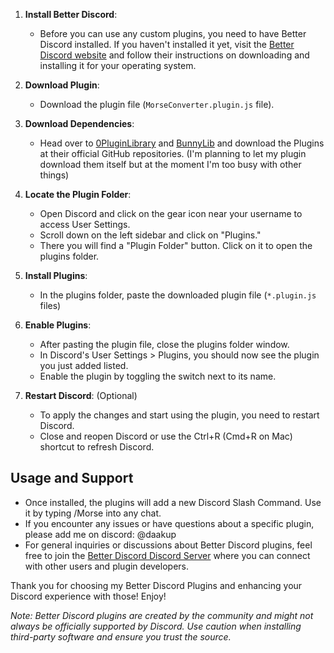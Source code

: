 1. **Install Better Discord**:
   - Before you can use any custom plugins, you need to have Better Discord installed. If you haven't installed it yet, visit the [Better Discord website]([https://betterdiscord.net/](https://betterdiscord.app/)) and follow their instructions on downloading and installing it for your operating system.

2. **Download Plugin**:
   - Download the plugin file (`MorseConverter.plugin.js` file).
  
3. **Download Dependencies**:
   - Head over to [0PluginLibrary](https://github.com/rauenzi/BDPluginLibrary/blob/master/release/0PluginLibrary.plugin.js) and [BunnyLib](https://github.com/Tharki-God/BetterDiscordPlugins/blob/master/1BunnyLib.plugin.js) and download the Plugins at their official GitHub repositories. (I'm planning to let my plugin download them itself but at the moment I'm too busy with other things)

4. **Locate the Plugin Folder**:
   - Open Discord and click on the gear icon near your username to access User Settings.
   - Scroll down on the left sidebar and click on "Plugins."
   - There you will find a "Plugin Folder" button. Click on it to open the plugins folder.

5. **Install Plugins**:
   - In the plugins folder, paste the downloaded plugin file (`*.plugin.js` files)

6. **Enable Plugins**:
   - After pasting the plugin file, close the plugins folder window.
   - In Discord's User Settings > Plugins, you should now see the plugin you just added listed.
   - Enable the plugin by toggling the switch next to its name.

7. **Restart Discord**: (Optional)
   - To apply the changes and start using the plugin, you need to restart Discord.
   - Close and reopen Discord or use the Ctrl+R (Cmd+R on Mac) shortcut to refresh Discord.

## Usage and Support

- Once installed, the plugins will add a new Discord Slash Command. Use it by typing /Morse into any chat.
- If you encounter any issues or have questions about a specific plugin, please add me on discord: @daakup
- For general inquiries or discussions about Better Discord plugins, feel free to join the [Better Discord Discord Server](https://discord.com/invite/0Tmfo5ZbORCRqbAd) where you can connect with other users and plugin developers.

Thank you for choosing my Better Discord Plugins and enhancing your Discord experience with those! Enjoy!

*Note: Better Discord plugins are created by the community and might not always be officially supported by Discord. Use caution when installing third-party software and ensure you trust the source.*
